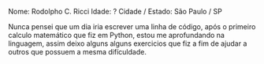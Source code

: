 Nome: Rodolpho C. Ricci
Idade: ?
Cidade / Estado: São Paulo  / SP

Nunca pensei que um dia iria escrever uma linha de código, após o primeiro calculo matemático que fiz em Python, estou me aprofundando na linguagem, assim deixo alguns alguns exercicios que fiz a fim de ajudar a outros que possuem a mesma difículdade.
